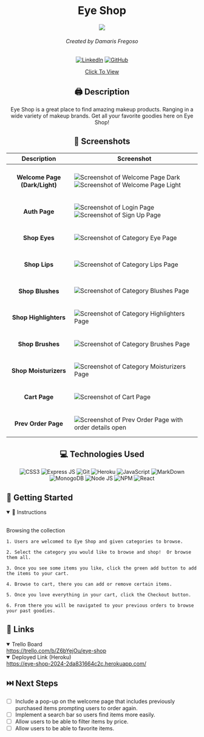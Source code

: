 <div id='header' align='center' >

# Eye Shop

<img src='https://media.istockphoto.com/id/1320345717/photo/various-cosmetic-accessories-for-makeup-and-manicure-on-trendy-pastel-pink-background-with.jpg?s=612x612&w=0&k=20&c=H35tfZdnHIBJLjXiX2Jfzoq32U8DrZEhZ__5l_05LsM='>

###### Created by Damaris Fregoso
[![LinkedIn](https://img.shields.io/badge/Damaris-0077B5?style=for-the-badge&logo=linkedin&logoColor=white)](https://www.linkedin.com/in/damaris-fregoso/) [![GitHub](https://img.shields.io/badge/Damaris-%23121011.svg?style=for-the-badge&logo=github&logoColor=white)](https://github.com/damarisfregoso)

[Click To View](https://eye-shop-2024-2da831664c2c.herokuapp.com/)

</div>

<div id="body" align='center'>

## 🖨 Description 
 Eye Shop is a great place to find amazing makeup products.  Ranging in a wide variety of makeup brands.   Get all your favorite goodies here on Eye Shop!

 ## 📸 Screenshots  
  |   Description | Screenshot | 
  |:-------------:| -----------|
  |<h4>Welcome Page (Dark/Light)</h4> | <img src="https://i.imgur.com/fYct6EY.png" alt="Screenshot of Welcome Page Dark"><img src="https://i.imgur.com/DrvS847.png" alt="Screenshot of Welcome Page Light">|
  |<h4>Auth Page</h4> | <img src="https://i.imgur.com/yHyK1Ka.png" alt="Screenshot of Login Page"><img src="https://i.imgur.com/WfwNkF4.png" alt="Screenshot of Sign Up Page">|
  |<h4>Shop Eyes</h4> | <img src="https://i.imgur.com/2B86UXa.png" alt="Screenshot of Category Eye Page">|
  |<h4>Shop Lips</h4> | <img src="https://i.imgur.com/TqsVLQl.png" alt="Screenshot of Category Lips Page">|
  |<h4>Shop Blushes</h4> | <img src="https://i.imgur.com/BwYShZB.png" alt="Screenshot of Category Blushes Page">|
  |<h4>Shop Highlighters</h4> | <img src="https://i.imgur.com/OHfSmiP.png" alt="Screenshot of Category Highlighters Page">|
  |<h4>Shop Brushes</h4> | <img src="https://i.imgur.com/MfAHHd7.png" alt="Screenshot of Category Brushes Page">|
  |<h4>Shop Moisturizers</h4> | <img src="https://i.imgur.com/31a11ga.png" alt="Screenshot of Category Moisturizers Page">|
  |<h4>Cart Page</h4> | <img src="https://i.imgur.com/Jx9dZl6.png" alt="Screenshot of Cart Page">|
  |<h4>Prev Order Page</h4> | <img src="https://i.imgur.com/8pYOa10.png" alt="Screenshot of Prev Order Page with order details open">|

</div>

<div align='center'>

## 💻 Technologies Used

![CSS3](https://img.shields.io/badge/CSS3-1572B6?style=for-the-badge&logo=css3&logoColor=white)
![Express JS](https://img.shields.io/badge/Express%20js-000000?style=for-the-badge&logo=express&logoColor=white)
![Git](https://img.shields.io/badge/GIT-E44C30?style=for-the-badge&logo=git&logoColor=white) 
![Heroku](https://img.shields.io/badge/Heroku-430098?style=for-the-badge&logo=heroku&logoColor=white)
![JavaScript](https://img.shields.io/badge/JavaScript-323330?style=for-the-badge&logo=javascript&logoColor=F7DF1E)
![MarkDown](https://img.shields.io/badge/Markdown-000000?style=for-the-badge&logo=markdown&logoColor=white)
![MonogoDB](https://img.shields.io/badge/MongoDB-4EA94B?style=for-the-badge&logo=mongodb&logoColor=white)
![Node JS](https://img.shields.io/badge/Node%20js-339933?style=for-the-badge&logo=nodedotjs&logoColor=white)
![NPM](https://img.shields.io/badge/npm-CB3837?style=for-the-badge&logo=npm&logoColor=white)
![React](https://img.shields.io/badge/React-20232A?style=for-the-badge&logo=react&logoColor=61DAFB)

</div>


## 📝 Getting Started

<details open>
  <summary> 📜 Instructions </summary>
  <br>
  
  <p> Browsing the collection </p>

    1. Users are welcomed to Eye Shop and given categories to browse.

    2. Select the category you would like to browse and shop!  Or browse them all. 

    3. Once you see some items you like, click the green add button to add the items to your cart. 

    4. Browse to cart, there you can add or remove certain items.

    5. Once you love everything in your cart, click the Checkout button.

    6. From there you will be navigated to your previous orders to browse your past goodies. 


</details>

## 🔗 Links
<details open>
  <summary> Trello Board </summary>
  <a href="https://trello.com/b/Z6bYejOu/eye-shop"> https://trello.com/b/Z6bYejOu/eye-shop </a>
</details>

<details open>
  <summary> Deployed Link (Heroku) </summary>
  <a href="https://eye-shop-2024-2da831664c2c.herokuapp.com/"> https://eye-shop-2024-2da831664c2c.herokuapp.com/ </a>
</details>

## ⏭️ Next Steps

- [ ] Include a pop-up on the welcome page that includes previously purchased items prompting users to order again.
- [ ] Implement a search bar so users find items more easily.
- [ ] Allow users to be able to filter items by price.
- [ ] Allow users to be able to favorite items.

